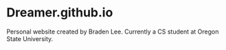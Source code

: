# Dreamer.github.io
Personal website created by Braden Lee. Currently a CS student at Oregon State University.
